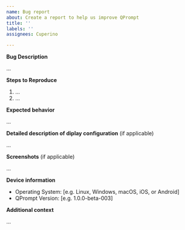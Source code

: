 ```yaml
---
name: Bug report
about: Create a report to help us improve QPrompt
title: ''
labels: ''
assignees: Cuperino

---
```


**Bug Description**

...

**Steps to Reproduce**

1. ...
2. ...

**Expected behavior**

...

**Detailed description of diplay configuration** (if applicable)

...

**Screenshots** (if applicable)

...

**Device information**
 - Operating System: [e.g. Linux, Windows, macOS, iOS, or Android]
 - QPrompt Version: [e.g. 1.0.0-beta-003]

**Additional context**

...
